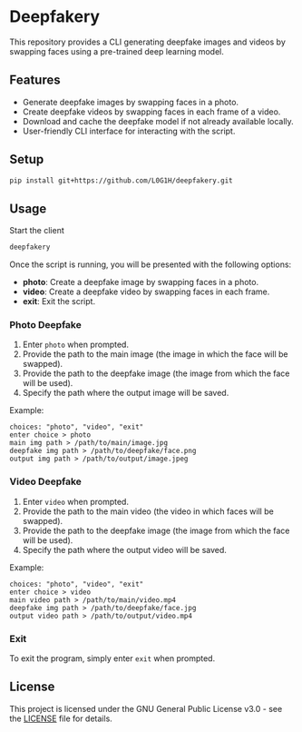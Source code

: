 # Deepfakery
This repository provides a CLI generating deepfake images and videos by swapping faces using a pre-trained deep learning model.

## Features
- Generate deepfake images by swapping faces in a photo.
- Create deepfake videos by swapping faces in each frame of a video.
- Download and cache the deepfake model if not already available locally.
- User-friendly CLI interface for interacting with the script.

## Setup
```bash
pip install git+https://github.com/L0G1H/deepfakery.git
```

## Usage

Start the client
```bash
deepfakery
```

Once the script is running, you will be presented with the following options:
- **photo**: Create a deepfake image by swapping faces in a photo.
- **video**: Create a deepfake video by swapping faces in each frame.
- **exit**: Exit the script.

### Photo Deepfake

1. Enter `photo` when prompted.
2. Provide the path to the main image (the image in which the face will be swapped).
3. Provide the path to the deepfake image (the image from which the face will be used).
4. Specify the path where the output image will be saved.

Example:
```
choices: "photo", "video", "exit"
enter choice > photo
main img path > /path/to/main/image.jpg
deepfake img path > /path/to/deepfake/face.png
output img path > /path/to/output/image.jpeg
```

### Video Deepfake
1. Enter `video` when prompted.
2. Provide the path to the main video (the video in which faces will be swapped).
3. Provide the path to the deepfake image (the image from which the face will be used).
4. Specify the path where the output video will be saved.

Example:
```
choices: "photo", "video", "exit"
enter choice > video
main video path > /path/to/main/video.mp4
deepfake img path > /path/to/deepfake/face.jpg
output video path > /path/to/output/video.mp4
```

### Exit
To exit the program, simply enter `exit` when prompted.

## License
This project is licensed under the GNU General Public License v3.0 - see the [LICENSE](LICENSE) file for details.
